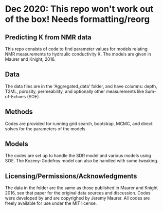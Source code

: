 # Dec 2020: This repo won't work out of the box! Needs formatting/reorg

## Predicting K from NMR data
This repo consists of code to find parameter values for models relating NMR measurements to hydraulic conductivity K. The models are given in Maurer and Knight, 2016. 

## Data
The data files are in the 'Aggregated_data' folder, and have columns: depth, T2ML, porosity, permeability, and optionally other measurements like Sum-of-Echoes (SOE). 

## Methods
Codes are provided for running grid search, bootstrap, MCMC, and direct solves for the parameters of the models. 

## Models
The codes are set up to handle the SDR model and various models using SOE. The Kozeny-Godefroy model can also be handled with some tweaking. 

## Licensing/Permissions/Acknowledgments
The data in the folder are the same as those published in Maurer and Knight 2016, see that paper for the original data sources and discussion. Codes were developed by and are copyrighed by Jeremy Maurer. All codes are freely available for use under the MIT license. 
